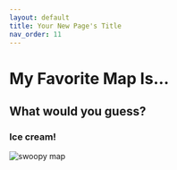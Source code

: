 ```yaml
---
layout: default
title: Your New Page's Title
nav_order: 11
---
```


# My Favorite Map Is...

## What would you guess?

### Ice cream!
![swoopy map](img/fav-map.png)
